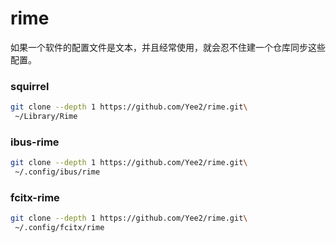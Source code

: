 # rime

如果一个软件的配置文件是文本，并且经常使用，就会忍不住建一个仓库同步这些配置。

### squirrel

```bash
git clone --depth 1 https://github.com/Yee2/rime.git\
 ~/Library/Rime
```

### ibus-rime

```bash
git clone --depth 1 https://github.com/Yee2/rime.git\
 ~/.config/ibus/rime
```

### fcitx-rime

```bash
git clone --depth 1 https://github.com/Yee2/rime.git\
 ~/.config/fcitx/rime
```

